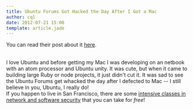 ```yaml
---
title: Ubuntu Forums Got Hacked the Day After I Got a Mac
author: cql
date: 2012-07-21 15:00
template: article.jade
---
```


You can read their post about it <a href="http://www.omgubuntu.co.uk/2013/07/ubuntu-forum-hacked-users-advised-to-change-passwords">here</a>.

<span class="more"></span>

<br />
I love Ubuntu and before getting my Mac I was developing on an netbook with an atom processor and Ubuntu unity. It was cute, but when it came to building large Ruby or node projects, it just didn't cut it. It was sad to see the Ubuntu Forums get whacked the day after I defected to Mac -- I still believe in you, Ubuntu, I really do!
<br />
If you happen to live in San Francisco, there are some <a title="TechSF classes" href="https://mail.google.com/mail/u/0/#search/security/13fc00c1c5e2dfb6">intensive classes in network and software security</a> that you can take for <i>free</i>!